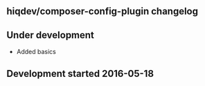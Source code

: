 hiqdev/composer-config-plugin changelog
---------------------------------------

## Under development

- Added basics

## Development started 2016-05-18

